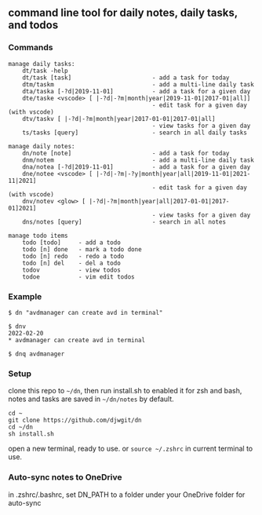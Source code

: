 ## command line tool for daily notes, daily tasks, and todos 


### Commands

```
manage daily tasks:
    dt/task -help
    dt/task [task]                       - add a task for today
    dtm/taskm                            - add a multi-line daily task
    dta/taska [-?d|2019-11-01]           - add a task for a given day
    dte/taske <vscode> [ |-?d|-?m|month|year|2019-11-01|2017-01|all]]
                                         - edit task for a given day (with vscode)
    dtv/taskv [ |-?d|-?m|month|year|2017-01-01|2017-01|all]
                                         - view tasks for a given day
    ts/tasks [query]                     - search in all daily tasks
        
manage daily notes:
    dn/note [note]                       - add a task for today
    dnm/notem                            - add a multi-line daily task
    dna/notea [-?d|2019-11-01]           - add a task for a given day
    dne/notee <vscode> [ |-?d|-?m|-?y|month|year|all|2019-11-01|2021-11|2021]
                                         - edit task for a given day (with vscode)
    dnv/notev <glow> [ |-?d|-?m|month|year|all|2017-01-01|2017-01]2021]
                                         - view tasks for a given day        
    dns/notes [query]                    - search in all notes
    
manage todo items
    todo [todo]     - add a todo
    todo [n] done   - mark a todo done
    todo [n] redo   - redo a todo
    todo [n] del    - del a todo
    todov           - view todos
    todoe           - vim edit todos
```

### Example
```
$ dn "avdmanager can create avd in terminal"

$ dnv
2022-02-20
* avdmanager can create avd in terminal

$ dnq avdmanager

```


### Setup
clone this repo to `~/dn`, then run install.sh to enabled it for zsh and bash, notes and tasks are saved in `~/dn/notes` by default.
```
cd ~
git clone https://github.com/djwgit/dn
cd ~/dn
sh install.sh
```
open a new terminal, ready to use. or `source ~/.zshrc` in current terminal to use.

### Auto-sync notes to OneDrive
in .zshrc/.bashrc, set DN_PATH to a folder under your OneDrive folder for auto-sync
